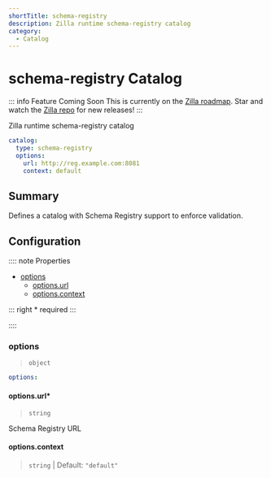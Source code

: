 ```yaml
---
shortTitle: schema-registry
description: Zilla runtime schema-registry catalog
category:
  - Catalog
---
```


# schema-registry Catalog

::: info Feature Coming Soon <HopeIcon icon="fas fa-circle-right"/>
This is currently on the [Zilla roadmap](https://github.com/orgs/aklivity/projects/4). Star and watch the [Zilla repo](https://github.com/aklivity/zilla/releases) for new releases!
:::

Zilla runtime schema-registry catalog

```yaml {2}
catalog:
  type: schema-registry
  options:
    url: http://reg.example.com:8081
    context: default
```

## Summary

Defines a catalog with Schema Registry support to enforce validation.

## Configuration

:::: note Properties

- [options](#options)
  - [options.url](#options-url)
  - [options.context](#options-context)

::: right
\* required
:::

::::

### options

> `object`

```yaml
options:
```

#### options.url\*

> `string`

Schema Registry URL

#### options.context

> `string` | Default: `"default"`
